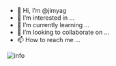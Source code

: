 - 👋 Hi, I’m @jimyag
- 👀 I’m interested in ...
- 🌱 I’m currently learning ...
- 💞️ I’m looking to collaborate on ...
- 📫 How to reach me ...

<!---
jimyag/jimyag is a ✨ special ✨ repository because its `README.md` (this file) appears on your GitHub profile.
You can click the Preview link to take a look at your changes.
--->
![info](https://github-readme-stats.vercel.app/api?username=jimyag&show_icons=true&count_private=true&hide=prs&theme=radical)
